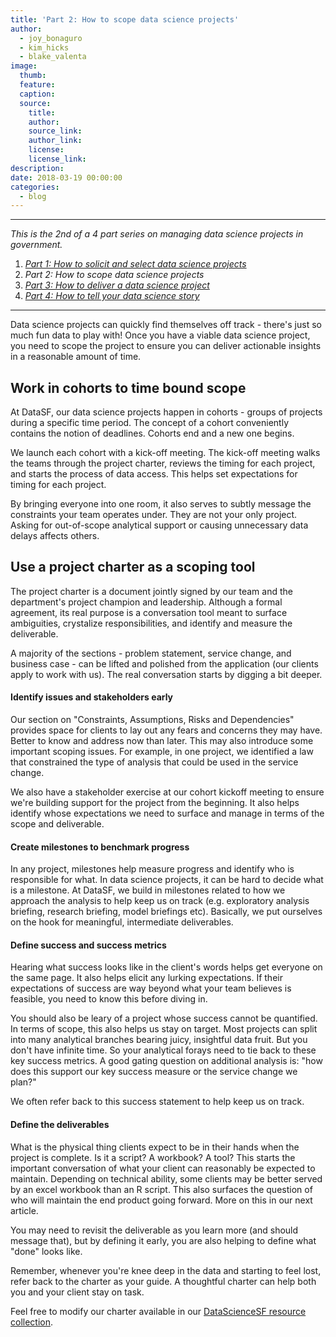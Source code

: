 ```yaml
---
title: 'Part 2: How to scope data science projects'
author:
  - joy_bonaguro
  - kim_hicks
  - blake_valenta
image:
  thumb:
  feature:
  caption:
  source:
    title:
    author:
    source_link:
    author_link:
    license:
    license_link:
description:
date: 2018-03-19 00:00:00
categories:
  - blog
---
```


---

*This is the 2nd of a 4 part series on managing data science projects in government.*

1. [*Part 1: How to solicit and select data science projects*](/blog/part-1-how-to-solicit-and-select-data-science-projects/)
2. *Part 2: How to scope data science projects*
3. [*Part 3: How to deliver a data science project*](/blog/part-3-how-to-deliver-a-data-science-project/)
4. [*Part 4: How to tell your data science story*](/blog/part-4-how-to-tell-your-data-science-story/)

---

Data science projects can quickly find themselves off track - there's just so much fun data to play with! Once you have a viable data science project, you need to scope the project to ensure you can deliver actionable insights in a reasonable amount of time.

## Work in cohorts to time bound scope

At DataSF, our data science projects happen in cohorts - groups of projects during a specific time period. The concept of a cohort conveniently contains the notion of deadlines. Cohorts end and a new one begins.

We launch each cohort with a kick-off meeting. The kick-off meeting walks the teams through the project charter, reviews the timing for each project, and starts the process of data access. This helps set expectations for timing for each project.

By bringing everyone into one room, it also serves to subtly message the constraints your team operates under. They are not your only project. Asking for out-of-scope analytical support or causing unnecessary data delays affects others.

## Use a project charter as a scoping tool

The project charter is a document jointly signed by our team and the department's project champion and leadership. Although a formal agreement, its real purpose is a conversation tool meant to surface ambiguities, crystalize responsibilities, and identify and measure the deliverable.

A majority of the sections - problem statement, service change, and business case - can be lifted and polished from the application (our clients apply to work with us). The real conversation starts by digging a bit deeper.

#### **Identify issues and stakeholders early**

Our section on "Constraints, Assumptions, Risks and Dependencies" provides space for clients to lay out any fears and concerns they may have. Better to know and address now than later. This may also introduce some important scoping issues. For example, in one project, we identified a law that constrained the type of analysis that could be used in the service change.

We also have a stakeholder exercise at our cohort kickoff meeting to ensure we're building support for the project from the beginning. It also helps identify whose expectations we need to surface and manage in terms of the scope and deliverable.

#### **Create milestones to benchmark progress**

In any project, milestones help measure progress and identify who is responsible for what. In data science projects, it can be hard to decide what is a milestone. At DataSF, we build in milestones related to how we approach the analysis to help keep us on track (e.g. exploratory analysis briefing, research briefing, model briefings etc). Basically, we put ourselves on the hook for meaningful, intermediate deliverables.

#### **Define success and success metrics**

Hearing what success looks like in the client's words helps get everyone on the same page. It also helps elicit any lurking expectations. If their expectations of success are way beyond what your team believes is feasible, you need to know this before diving in.

You should also be leary of a project whose success cannot be quantified. In terms of scope, this also helps us stay on target. Most projects can split into many analytical branches bearing juicy, insightful data fruit. But you don't have infinite time. So your analytical forays need to tie back to these key success metrics. A good gating question on additional analysis is: "how does this support our key success measure or the service change we plan?"

We often refer back to this success statement to help keep us on track.

#### **Define the deliverables**

What is the physical thing clients expect to be in their hands when the project is complete. Is it a script? A workbook? A tool? This starts the important conversation of what your client can reasonably be expected to maintain. Depending on technical ability, some clients may be better served by an excel workbook than an R script. This also surfaces the question of who will maintain the end product going forward. More on this in our next article.

You may need to revisit the deliverable as you learn more (and should message that), but by defining it early, you are also helping to define what "done" looks like.

Remember, whenever you're knee deep in the data and starting to feel lost, refer back to the charter as your guide. A thoughtful charter can help both you and your client stay on task.

Feel free to modify our charter available in our [DataScienceSF resource collection](https://datasf.org/resources/datasciencesf/).